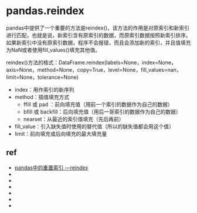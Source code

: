 # pandas.reindex

pandas中提供了一个重要的方法是reindex()，该方法的作用是对原索引和新索引进行匹配，也就是说，新索引含有原索引的数据，而原索引数据按照新索引排序。如果新索引中没有原索引数据，程序不会报错，而且会添加新的索引，并且值填充为NaN或者使用fill_values()填充其他值。

reindex()方法的格式：DataFrame.reindex(labels=None，index=None，axis=None，method=None，copy=True，level=None，fill_values=nan，limit=None，tolerance=None)
* index：用作索引的新序列
* method：插值填充方式
  * ffill 或 pad ：前向填充值（用前一个索引的数据作为自己的数据）
  * bfill 或 backfill：后向填充值（用后一哥索引的数据作为自己的数据）
  * nearset：从最近的索引值填充（先后再前）
* fill_value：引入缺失值时使用的替代值（所以的缺失值都会用这个值）
* limit：前向填充或后向填充的最大填充量





## ref
* [pandas中的重置索引 —reindex](https://blog.csdn.net/m0_47384542/article/details/109687236)
* []()
* []()
* []()
* []()
* []()
* []()

